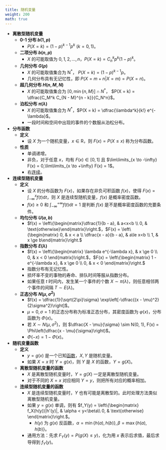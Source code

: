```yaml
---
title: 随机变量
weight: 200
math: true
---
```


- **离散型随机变量**
    - **0-1 分布 $b(1,p)$**
        - $P(X = k) = (1-p)^{k - 1}p^k\ (k = 0,1)$。
    - **二项分布 $b(n, p)$**
        - $X$ 的可能取值为 $0,1,2,\dots,n$，$P(X = k) = C_n^k p^k (1-p)^k$。
    - **几何分布 $G(p)$**
        - $X$ 的可能取值集合为 $\mathrm N^*$， $P(X = k) = (1 - p)^{k - 1}p$。
        - 几何分布具有无记忆性，即 $P(X = m + n | X = m) = P(X = n)$。
    - **超几何分布 $H(n,M,N)$**
        - $X$ 的可能取值集合为 $[0, \min\{n, M \}] \cap N^*$， $P(X = k) = \dfrac{C_M^k C_{N - M}^{n - k}}{C_N^n}$。
    - **泊松分布 $\pi(\lambda)$**
        - $X$ 的可能取值集合为 $N^*$，$P(X = k) = \dfrac{\lambda^k}{k!} e^{-\lambda}$。
        - 一段时间和空间中出现的事件的个数服从泊松分布。
- **分布函数** <span id="rhosgs"></span>
    - **定义**
        - 设 $X$ 为一个随机变量，$x \in \mathrm R$，则 $F(x) = P(X \le x)$ 称为分布函数。
    - **性质**
        - 单调递增。
        - 非负，对于任意 $x$，均有 $F(x) \in [0,1]$ 且 $\lim\limits_{x \to -\infty} F(x) = 0,\lim\limits_{x \to +\infty} F(x) = 1$。
        - 右[连续](函数#^vhnj4q)。
- **连续型随机变量**
    - **定义**
        - 设 $X$ 的分布函数为 $F(x)$，如果存在非负可积函数 $f(x)$，使得 $F(x) = \displaystyle\int_{-\infty}^x f(t)\mathrm dt$，则 $X$ 是连续型随机变量，$f(x)$ 是概率密度函数。
        - $f(x) \ge 0$  和 $\displaystyle\int_{-\infty}^{+\infty} f(t)\mathrm dt = 1$ 是判断 $f(x)$ 是不是概率密度函数的充要条件。
    - **均匀分布 $U(a,b)$**
        - $f(x) = \left\{\begin{matrix}\dfrac{1}{b - a}, & a<x<b \\ 0, & \text{otherwise}\end{matrix}\right.$，$F(x) = \left\{\begin{matrix} 0, & x < a \\ \dfrac{x - a}{b - a}, & a\le x<b \\ 1, & x \ge b\end{matrix}\right.$
    - **指数分布 $E(\lambda)$**
        - $f(x) = \left\{\begin{matrix} \lambda e^{-\lambda x}, & x \ge 0 \\ 0, & x < 0 \end{matrix}\right.$，$F(x) = \left\{\begin{matrix} 1 - e^{-\lambda x}, & x \ge 0 \\ 0, & x < 0 \end{matrix}\right.$
        - 指数分布有无记忆性。
        - 损坏率不变的事物的寿命、排队时间等服从指数分布。
        - 如果任意 $t$ 时间内，发生某一个事件的个数 $X \sim \pi(\lambda)$，则任意相邻两个事件的间隔 $T \sim E(\lambda)$。
    - **正态分布 $N(\mu, \sigma^2)$**
        - $f(x) = \dfrac{1}{\sqrt{2\pi}\sigma} \exp\left[-\dfrac{(x - \mu)^2}{2\sigma^2}\right]$。
        - $\mu = 0,\sigma = 1$ 的正态分布称为标准正态分布，其密度函数为 $\varphi(x)$，分布函数为 $\Phi(x)$。
        - 若 $X \sim N(\mu, \sigma^2)$，则 $\dfrac{X - \mu}{\sigma} \sim N(0, 1), F(x) = \Phi\left(\dfrac{x - \mu}{\sigma}\right)$。
        - $\Phi(-x) = 1 - \Phi(x)$。
- **随机变量函数**
    - **定义**
        - $y = g(x)$ 是一个已知[函数](/notes/docs/mathematics/calculus/function)，$X,Y$ 是随机变量。
        - 如果 $X = x$ 时 $Y = g(x)$，则 $Y$ 是 $X$ 的函数，$Y = g(X)$。
    - **离散型随机变量的函数**
        - $X$ 是离散型随机变量时，$Y = g(X)$ 一定是离散型随机变量。
        - 对于不同的 $X = x$ 对应相同 $Y = y$，则把所有对应的概率相加。
    - **连续型随机变量的函数**
        - $X$ 是连续型随机变量时，$Y$ 也有可能是离散型的。此时处理方法类似离散型随机变量。
        - 如果 $y = g(x)$ 单调，则有 $f_Y(y) = \left\{\begin{matrix} f_X(h(y))|h'(y)|, & \alpha < y<\beta\\ 0, & \text{otherwise} \end{matrix}\right.$。
            - $h(y)$ 为 $g(x)$ 反函数，$\alpha = \min\{h(a),h(b)\},\beta = \max\{h(a),h(b)\}$。
        - 通用方法：先求 $F_Y(y) = P(g(X) \le y)$，化为用 $x$ 表示后求值，最后求导得到 $f_Y(y)$。
